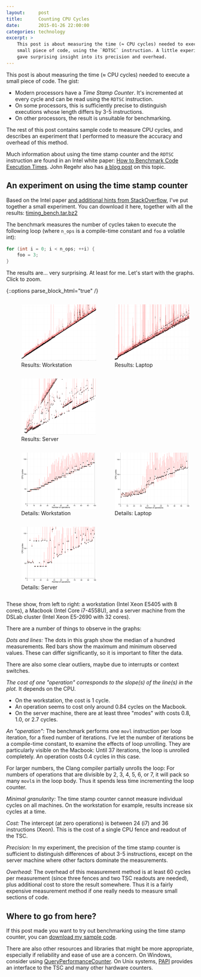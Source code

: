 ```yaml
---
layout:     post
title:      Counting CPU Cycles
date:       2015-01-26 22:00:00
categories: technology
excerpt: >
    This post is about measuring the time (≈ CPU cycles) needed to execute a
    small piece of code, using the `RDTSC` instruction. A little experiments
    gave surprising insight into its precision and overhead.
---
```


This post is about measuring the time (≈ CPU cycles) needed to execute a small
piece of code. The gist:

- Modern processors have a *Time Stamp Counter*. It's incremented at every cycle
  and can be read using the `RDTSC` instruction.
- On some processors, this is sufficiently precise to distinguish executions
  whose length differs by 3-5 instructions.
- On other processors, the result is unsuitable for benchmarking.

The rest of this post contains sample code to measure CPU cycles, and describes
an experiment that I performed to measure the accuracy and overhead of this
method.

Much information about using the time stamp counter and the `RDTSC` instruction
are found in an Intel white paper: [How to Benchmark Code Execution
Times][intel]. John Regehr also has [a blog post][regehr] on this topic.


An experiment on using the time stamp counter
---------------------------------------------

Based on the Intel paper [and additional hints from
StackOverflow][stackoverflow], I've put together a small experiment. You can
download it here, together with all the results: [timing_bench.tar.bz2][tb]

[intel]: https://edc.intel.com/Link.aspx?id=3954
[regehr]: https://blog.regehr.org/archives/330
[stackoverflow]: https://stackoverflow.com/a/12634857/987792
[tb]: /assets/documents/timing_bench.tar.bz2

The benchmark measures the number of cycles taken to execute the following loop
(where `n_ops` is a compile-time constant and `foo` a volatile int):

~~~ c
for (int i = 0; i < n_ops; ++i) {
    foo = 3;
}
~~~

The results are... very surprising. At least for me. Let's start with the
graphs. Click to zoom.

{::options parse_block_html="true" /}

<figure style="float: left; margin-right: 10px;">
<a href="/assets/pictures/timing_bench/plot_workstation.png">
<img alt="CPU timing results: Workstation" src="/assets/pictures/timing_bench/thumb_plot_workstation.png" width="200" height="150" />
</a>
<figcaption>
Results: Workstation
</figcaption>
</figure>
<figure style="float: left; margin-right: 10px;">
<a href="/assets/pictures/timing_bench/plot_laptop.png">
<img alt="CPU timing results: Laptop" src="/assets/pictures/timing_bench/thumb_plot_laptop.png" width="200" height="150" />
</a>
<figcaption>
Results: Laptop
</figcaption>
</figure>
<figure style="float:left;">
<a href="/assets/pictures/timing_bench/plot_server.png">
<img alt="CPU timing results: Server" src="/assets/pictures/timing_bench/thumb_plot_server.png" width="200" height="150" />
</a>
<figcaption>
Results: Server
</figcaption>
</figure>
<figure style="clear: left; float: left; margin-right: 10px;">
<a href="/assets/pictures/timing_bench/detail_workstation.png">
<img alt="Detail view of CPU timing results: Workstation" src="/assets/pictures/timing_bench/thumb_detail_workstation.png" width="200" height="150" />
</a>
<figcaption>
Details: Workstation
</figcaption>
</figure>
<figure style="float: left; margin-right: 10px;">
<a href="/assets/pictures/timing_bench/detail_laptop_appleclang.png">
<img alt="Detail view of CPU timing results: Laptop" src="/assets/pictures/timing_bench/thumb_detail_laptop_appleclang.png" width="200" height="150" />
</a>
<figcaption>
Details: Laptop
</figcaption>
</figure>
<figure style="float: left;">
<a href="/assets/pictures/timing_bench/detail_server.png">
<img alt="Detail view of CPU timing results: Server" src="/assets/pictures/timing_bench/thumb_detail_server.png" width="200" height="150" />
</a>
<figcaption>
Details: Server
</figcaption>
</figure>
<div style="clear: both;">
</div>

These show, from left to right: a workstation (Intel Xeon E5405 with 8 cores), a Macbook (Intel Core i7-4558U), and a server machine from the DSLab cluster (Intel Xeon E5-2690 with 32 cores).

There are a number of things to observe in the graphs:

*Dots and lines:* The dots in this graph show the median of a hundred
measurements. Red bars show the maximum and minimum observed values. These can
differ significantly, so it is important to filter the data.  

There are also some clear outliers, maybe due to interrupts or context switches.

*The cost of one "operation" corresponds to the slope(s) of the line(s) in the
plot.* It depends on the CPU.

  - On the workstation, the cost is 1 cycle.
  - An operation seems to cost only around 0.84 cycles on the Macbook.
  - On the server machine, there are at least three "modes" with costs 0.8,
    1.0, or 2.7 cycles.

*An "operation":* The benchmark performs one `movl` instruction per
loop iteration, for a fixed number of iterations. I've let the number of
iterations be a compile-time constant, to examine the effects of loop
unrolling. They are particularly visible on the Macbook: Until 37 iterations,
the loop is unrolled completely. An operation costs 0.4 cycles in this case.  

For larger numbers, the Clang compiler partially unrolls the loop: For numbers
of operations that are divisible by 2, 3, 4, 5, 6, or 7, it will pack so many
`movl`s in the loop body. Thus it spends less time incrementing the loop
counter.

*Minimal granularity:* The time stamp counter cannot measure individual cycles
on all machines. On the workstation for example, results increase six cycles at
a time.

*Cost:* The intercept (at zero operations) is between 24 (i7) and 36
instructions (Xeon). This is the cost of a single CPU fence and readout of the
TSC.

*Precision:* In my experiment, the precision of the time stamp counter is
sufficient to distinguish differences of about 3-5 instructions, except on the
server machine where other factors dominate the measurements.

*Overhead:* The overhead of this measurement method is at least 60 cycles per
measurement (since three fences and two TSC readouts are needed), plus
additional cost to store the result somewhere. Thus it is a fairly expensive
measurement method if one really needs to measure small sections of code.

Where to go from here?
----------------------

If this post made you want to try out benchmarking using the time stamp
counter, you can [download my sample code][tb].

There are also other resources and libraries that might be more appropriate,
especially if reliability and ease of use are a concern. On Windows, consider
using [QueryPerformanceCounter][QPC]. On Unix systems, [PAPI][papi] provides an
interface to the TSC and many other hardware counters.

[QPC]: https://msdn.microsoft.com/en-us/library/windows/desktop/dn553408%28v=vs.85%29.aspx
[papi]: https://icl.cs.utk.edu/papi/
